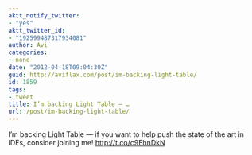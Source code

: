 ```yaml
---
aktt_notify_twitter:
- "yes"
aktt_twitter_id:
- "192599487317934081"
author: Avi
categories:
- none
date: "2012-04-18T09:04:30Z"
guid: http://aviflax.com/post/im-backing-light-table/
id: 1859
tags:
- tweet
title: I’m backing Light Table — …
url: /post/im-backing-light-table/
---
```

I’m backing Light Table — if you want to help push the state of the art in IDEs, consider joining me! <a href="http://t.co/c9EhnDkN" rel="nofollow">http://t.co/c9EhnDkN</a>